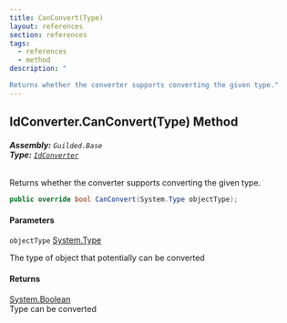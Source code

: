 ```yaml
---
title: CanConvert(Type)
layout: references
section: references
tags:
  - references
  - method
description: "

Returns whether the converter supports converting the given type."
---
```


## IdConverter.CanConvert(Type) Method
###### **Assembly:** `Guilded.Base`<br/>**Type:** [`IdConverter`](IdConverter 'Guilded.Base.IdConverter')

Returns whether the converter supports converting the given type.

```csharp
public override bool CanConvert(System.Type objectType);
```
#### Parameters

<a name='Guilded.Base.IdConverter.CanConvert(System.Type).objectType'></a>

`objectType` [System.Type](https://docs.microsoft.com/en-us/dotnet/api/System.Type 'System.Type')

The type of object that potentially can be converted

#### Returns
[System.Boolean](https://docs.microsoft.com/en-us/dotnet/api/System.Boolean 'System.Boolean')  
Type can be converted